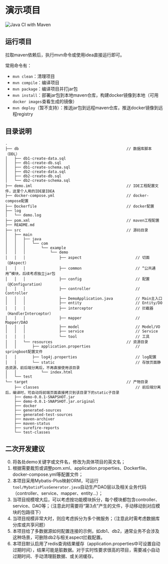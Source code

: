 # 演示项目

![Java CI with Maven](https://github.com/xfally/spring-demo/workflows/Java%20CI%20with%20Maven/badge.svg)

## 运行项目

拉取maven依赖后，执行mvn命令或使用idea直接运行即可。

常用命令有：

- `mvn clean`：清理项目
- `mvn compile`：编译项目
- `mvn package`：编译项目并打jar包
- `mvn install`：部署jar包到本地maven仓库，构建docker镜像到本地（可用`docker images`查看生成的镜像）
- `mvn deploy`（暂不支持）：推送jar包到远程maven仓库，推送docker镜像到远程registry

## 目录说明

```
.
├── db                                                // 数据库脚本（DDL）
│   ├── db1-create-data.sql
│   ├── db1-create-db.sql
│   ├── db1-create-schema.sql
│   ├── db2-create-data.sql
│   ├── db2-create-db.sql
│   └── db2-create-schema.sql
├── demo.iml                                          // IDE工程配置文件，这里个人用的IDE是IDEA
├── docker-compose.yml                                // docker-compose配置
├── Dockerfile                                        // docker配置
├── log
│   └── demo.log
├── pom.xml                                           // maven工程配置
├── README.md
├── src                                               // 源码目录
│   ├── main
│   │   ├── java
│   │   │   └── com
│   │   │       └── example
│   │   │           └── demo
│   │   │               ├── aspect                        // 切面（@Aspect）
│   │   │               ├── common                        // “公共通用”模块，后续考虑独立jar包
│   │   │               ├── config                        // 配置（@Configuration）
│   │   │               ├── controller                    // Controller
│   │   │               ├── DemoApplication.java          // Main主入口
│   │   │               ├── entity                        // Entity/DO
│   │   │               ├── interceptor                   // 拦截器（HandlerInterceptor）
│   │   │               ├── mapper                        // Mapper/DAO
│   │   │               ├── model                         // Model/VO
│   │   │               ├── service                       // Service
│   │   │               └── tool                          // 工具
│   │   └── resources                                 // 资源目录
│   │       ├── application.properties                    // springboot配置文件
│   │       ├── log4j.properties                          // log配置
│   │       └── static                                    // 存放页面静态资源，前后端分离后，不再直接使用该目录
│   │           └── index.html
│   └── test
└── target                                            // 产物目录
    ├── classes                                           // 前后端分离后，编译时，可自动将前端页面直接拷贝到该目录下的static子目录
    ├── demo-0.0.1-SNAPSHOT.jar
    ├── demo-0.0.1-SNAPSHOT.jar.original
    ├── docker
    ├── generated-sources
    ├── generated-test-sources
    ├── maven-archiver
    ├── maven-status
    ├── surefire-reports
    └── test-classes
```


## 二次开发建议

0. 将各处demo关键字或文件名，修改为具体项目的英文名；
1. 根据需要裁剪或调整pom.xml、application.properties、Dockerfile、docker-compose.yml等配置文件；
2. 本项目采用Mybatis-Plus映射ORM，可运行`tool/MybatisPlusGenerator.java`自动生产DAO层以及相关业务代码（controller、service、mapper、entity...）；
3. 当项目规模增大后，可以考虑按功能模块拆分，每个模块都包含controller、service、DAO等；（注意此时需要将“第3点”产生的文件，手动移动到对应模块的包路径下）
4. 当项目规模非常大时，则应考虑拆分为多个微服务；（注意此时需考虑数据库分库或共享问题）
5. 本项目给了多数据源如何配置连接的示例，如db1、db2，通常业务不会涉及这种场景，可删除db2与相关aspect拦截配置。
6. 本项目默认启用了redis查询结果缓存（application.properties中可设置自动过期时间），结果可能是脏数据。对于实时性要求很高的项目，需要减小自动过期时间、手动清理脏数据、或关闭缓存。
